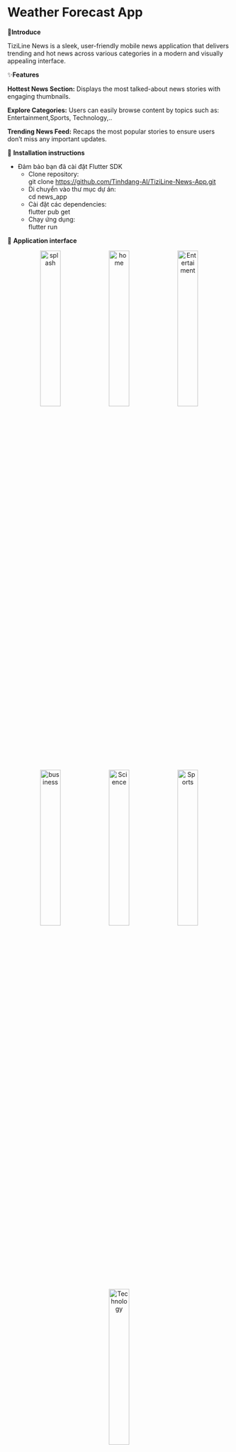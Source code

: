 # Weather Forecast App

📱**Introduce**

TiziLine News is a sleek, user-friendly mobile news application that delivers trending and hot news across various categories in a modern and visually appealing interface.

✨**Features**

**Hottest News Section:** Displays the most talked-about news stories with engaging thumbnails.

**Explore Categories:** Users can easily browse content by topics such as: Entertainment,Sports, Technology,..

**Trending News Feed:** Recaps the most popular stories to ensure users don’t miss any important updates.


📲 **Installation instructions**

 - Đảm bảo bạn đã cài đặt Flutter SDK
   - Clone repository:  
    git clone https://github.com/Tinhdang-AI/TiziLine-News-App.git
   - Di chuyển vào thư mục dự án:  
    cd news_app
   - Cài đặt các dependencies:  
    flutter pub get
   - Chạy ứng dụng:  
    flutter run


📱 **Application interface**
<p align="center">
  <img src="https://github.com/user-attachments/assets/f8037a0f-f6e8-4293-9cb7-807758211dce" alt="splash" width="30%"/>
  <img src="https://github.com/user-attachments/assets/7e382a1e-db44-4a71-b66e-82e9a34fb4be" alt="home" width="30%"/>
  <img src="https://github.com/user-attachments/assets/2ac82814-1b7f-4113-9513-9c092233e967" alt="Entertaiment" width="30%"/>
  <img src="https://github.com/user-attachments/assets/2e0d6335-0db9-4c1c-8956-90b60007cf07" alt="business" width="30%"/>
  <img src="https://github.com/user-attachments/assets/bdd971d4-57cf-42a6-9f34-fb6996d82cf6" alt="Science" width="30%"/>
  <img src="https://github.com/user-attachments/assets/e378fd5d-d9bf-4b18-abc0-f12901fb11ef" alt="Sports" width="30%"/>
  <img src="https://github.com/user-attachments/assets/246adaf3-c9d8-4077-81ca-df28d3f999a7" alt="Technology" width="30%"/>
</p>

🛠️ **Công nghệ sử dụng**
- **Framework**: Flutter
- **Ngôn ngữ**: Dart
- **UI Components**: Material Design

